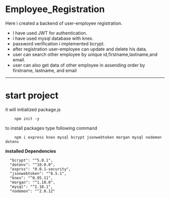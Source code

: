 # Employee_Registration

<p>Here i created a backend of user-employee registration.
  
 * I have used JWT for authentication.
  * i have used mysql database with knex.
  * password verification i implemented bcrypt.
  * after registration user-employee can update and delete his data.
  * user can search other employee by unique id,firstname,lastname,and email.
  * user can also get data of other employee in assending order by firstname, lastname, and email <p>
  
  
  ------
 # start project
 it will initialized package.js
    
        npm init -y 
to install packages type following command
    
    
        npm i express knex mysql bcrypt jsonwebtoken morgan mysql nodemon dotenv  
**installed Dependencies**
  
      "bcrypt": "^5.0.1",
      "dotenv": "^10.0.0",
      "exprss": "0.0.1-security",
      "jsonwebtoken": "^8.5.1",
      "knex": "^0.95.11",
      "morgan": "^1.10.0",
      "mysql": "^2.18.1",
      "nodemon": "^2.0.12"

